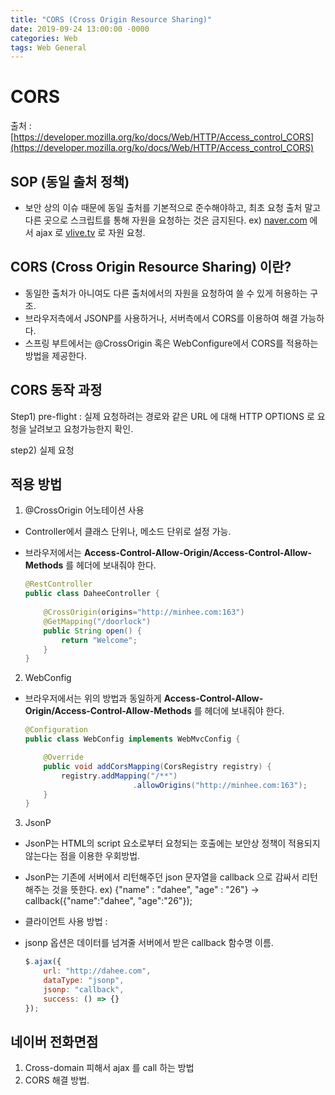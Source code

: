 ```yaml
---
title: "CORS (Cross Origin Resource Sharing)"
date: 2019-09-24 13:00:00 -0000
categories: Web
tags: Web General
---
```


# CORS 

출처 : [https://developer.mozilla.org/ko/docs/Web/HTTP/Access_control_CORS](https://developer.mozilla.org/ko/docs/Web/HTTP/Access_control_CORS)

## SOP (동일 출처 정책)

- 보안 상의 이슈 때문에 동일 출처를 기본적으로 준수해야하고, 최초 요청 출처 말고 다른 곳으로 스크립트를 통해 자원을 요청하는 것은 금지된다.
ex) [naver.com](http://naver.com) 에서 ajax 로 [vlive.tv](http://vlive.tv) 로 자원 요청.

## CORS (Cross Origin Resource Sharing) 이란?

- 동일한 출처가 아니여도 다른 출처에서의 자원을 요청하여 쓸 수 있게 허용하는 구조.
- 브라우저측에서 JSONP를 사용하거나, 서버측에서 CORS를 이용하여 해결 가능하다.
- 스프링 부트에서는 @CrossOrigin 혹은 WebConfigure에서 CORS를 적용하는 방법을 제공한다.

## CORS 동작 과정

Step1) pre-flight : 실제 요청하려는 경로와 같은 URL 에 대해 HTTP OPTIONS 로 요청을 날려보고 요청가능한지 확인.

step2) 실제 요청

## 적용 방법

1. @CrossOrigin 어노테이션 사용
- Controller에서 클래스 단위나, 메소드 단위로 설정 가능.
- 브라우저에서는 **Access-Control-Allow-Origin/Access-Control-Allow-Methods**  를 헤더에 보내줘야 한다.

	```java
    @RestController
    public class DaheeController {
    	
    	@CrossOrigin(origins="http://minhee.com:163")
    	@GetMapping("/doorlock")
    	public String open() {
    		return "Welcome";
    	}
    }
	```

2. WebConfig

- 브라우저에서는 위의 방법과 동일하게  **Access-Control-Allow-Origin/Access-Control-Allow-Methods**  를 헤더에 보내줘야 한다.
	```java
    @Configuration
    public class WebConfig implements WebMvcConfig {
    
    	@Override
    	public void addCorsMapping(CorsRegistry registry) {
    		registry.addMapping("/**")
    						.allowOrigins("http://minhee.com:163");
    	}
    }
	```

3. JsonP

- JsonP는 HTML의 script 요소로부터 요청되는 호출에는 보안상 정책이 적용되지 않는다는 점을 이용한 우회방법.
- JsonP는 기존에 서버에서 리턴해주던 json 문자열을 callback 으로 감싸서 리턴해주는 것을 뜻한다.
ex) {"name" : "dahee", "age" : "26"} -> callback({"name":"dahee", "age":"26"});
- 클라이언트 사용 방법 : 
- jsonp 옵션은 데이터를 넘겨줄 서버에서 받은 callback 함수명 이름.

	```javascript
    $.ajax({
    	url: "http://dahee.com",
    	dataType: "jsonp",
    	jsonp: "callback",
    	success: () => {}
	});
	```

## 네이버 전화면점

1. Cross-domain 피해서 ajax 를 call 하는 방법
2. CORS 해결 방법.
